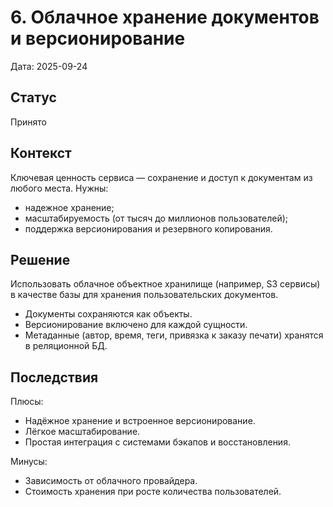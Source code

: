 # 6. Облачное хранение документов и версионирование

Дата: 2025-09-24

## Статус
Принято

## Контекст
Ключевая ценность сервиса — сохранение и доступ к документам из любого места. 
Нужны:
- надежное хранение; 
- масштабируемость (от тысяч до миллионов пользователей); 
- поддержка версионирования и резервного копирования.

## Решение
Использовать облачное объектное хранилище (например, S3 сервисы) в качестве базы для хранения пользовательских документов.
- Документы сохраняются как объекты. 
- Версионирование включено для каждой сущности. 
- Метаданные (автор, время, теги, привязка к заказу печати) хранятся в реляционной БД.

## Последствия
Плюсы:
- Надёжное хранение и встроенное версионирование.
- Лёгкое масштабирование. 
- Простая интеграция с системами бэкапов и восстановления.

Минусы:
- Зависимость от облачного провайдера. 
- Стоимость хранения при росте количества пользователей.
